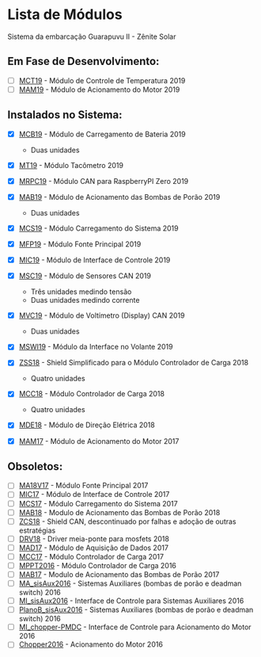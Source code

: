 # Lista de Módulos
Sistema da embarcação Guarapuvu II - Zênite Solar

## Em Fase de Desenvolvimento:
- [ ] [MCT19](https://github.com/ZeniteSolar/MCT19) - Módulo de Controle de Temperatura 2019  
- [ ] [MAM19](https://github.com/ZeniteSolar/MAM19) - Módulo de Acionamento do Motor 2019  

## Instalados no Sistema:
- [x] [MCB19](https://github.com/ZeniteSolar/MCB19) - Módulo de Carregamento de Bateria 2019  
  - Duas unidades
- [x] [MT19](https://github.com/ZeniteSolar/MT19) - Módulo Tacômetro 2019  
- [x] [MRPC19](https://github.com/ZeniteSolar/MRPC19) - Módulo CAN para RaspberryPI Zero 2019  
- [x] [MAB19](https://github.com/ZeniteSolar/MAB19) - Módulo de Acionamento das Bombas de Porão 2019  
  - Duas unidades  
- [x] [MCS19](https://github.com/ZeniteSolar/MCS19) - Módulo Carregamento do Sistema 2019  
- [x] [MFP19](https://github.com/ZeniteSolar/MFP19) - Módulo Fonte Principal 2019  
- [x] [MIC19](https://github.com/ZeniteSolar/MIC19) - Módulo de Interface de Controle 2019  
- [x] [MSC19](https://github.com/ZeniteSolar/MSC19) - Módulo de Sensores CAN 2019  
  - Três unidades medindo tensão  
  - Duas unidades medindo corrente  
- [x] [MVC19](https://github.com/ZeniteSolar/MVC19) - Módulo de Voltímetro (Display) CAN 2019  
  - Duas unidades  
- [x] [MSWI19](https://github.com/ZeniteSolar/MSWI19) - Módulo da Interface no Volante 2019  
- [x] [ZSS18](https://github.com/ZeniteSolar/ZSS18) - Shield Simplificado para o Módulo Controlador de Carga 2018  
  - Quatro unidades
- [x] [MCC18](https://github.com/ZeniteSolar/MCC18) - Módulo Controlador de Carga 2018  
  - Quatro unidades  
- [x] [MDE18]() - Módulo de Direção Elétrica 2018  
- [x] [MAM17](https://github.com/ZeniteSolar/MAM17) - Módulo de Acionamento do Motor 2017  


## Obsoletos:
- [ ] [MA18V17](https://github.com/ZeniteSolar/MA18V17) - Módulo Fonte Principal 2017  
- [ ] [MIC17](https://github.com/ZeniteSolar/MIC17) - Módulo de Interface de Controle 2017  
- [ ] [MCS17](https://github.com/ZeniteSolar/MCS17) - Módulo Carregamento do Sistema 2017  
- [ ] [MAB18](https://github.com/ZeniteSolar/MAB18) - Modulo de Acionamento das Bombas de Porão 2018  
- [ ] [ZCS18](https://github.com/ZeniteSolar/ZCS18) - Shield CAN, descontinuado por falhas e adoção de outras estratégias  
- [ ] [DRV18](https://github.com/ZeniteSolar/DRV18) - Driver meia-ponte para mosfets 2018  
- [ ] [MAD17](https://github.com/ZeniteSolar/MAD17) - Módulo de Aquisição de Dados 2017  
- [ ] [MCC17](https://github.com/ZeniteSolar/MCC17) - Módulo Controlador de Carga 2017  
- [ ] [MPPT2016](https://github.com/ZeniteSolar/MPPT2016) - Módulo Controlador de Carga 2016  
- [ ] [MAB17](https://github.com/ZeniteSolar/MAB17) - Modulo de Acionamento das Bombas de Porão 2017  
- [ ] [MA_sisAux2016](https://github.com/ZeniteSolar/MA_sisAux2016) - Sistemas Auxiliares (bombas de porão e deadman switch) 2016  
- [ ] [MI_sisAux2016](https://github.com/ZeniteSolar/MI_sisAux2016) - Interface de Controle para Sistemas Auxiliares 2016  
- [ ] [PlanoB_sisAux2016](https://github.com/ZeniteSolar/PlanoB_sisAux2016) - Sistemas Auxiliares (bombas de porão e deadman switch) 2016  
- [ ] [MI_chopper-PMDC](https://github.com/ZeniteSolar/MI_chopper-PMDC) - Interface de Controle para Acionamento do Motor 2016  
- [ ] [Chopper2016](https://github.com/ZeniteSolar/Chopper2016) - Acionamento do Motor 2016  
